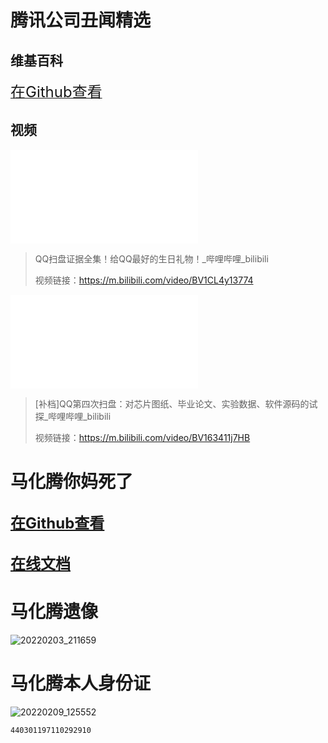 # 腾讯公司丑闻精选

## 维基百科

[<font size="5">在Github查看</font>](https://zgq-inc.github.io/SB-Tencent/%E8%85%BE%E8%AE%AF%E4%B8%91%E9%97%BB.html)

## 视频 

<iframe src="//player.bilibili.com/player.html?aid=851492415&bvid=BV1CL4y13774&cid=505742766&page=1" scrolling="no" border="0" frameborder="no" framespacing="0" allowfullscreen="true"> </iframe>

> QQ扫盘证据全集！给QQ最好的生日礼物！_哔哩哔哩_bilibili
> 
> 视频链接：https://m.bilibili.com/video/BV1CL4y13774

<iframe src="//player.bilibili.com/player.html?aid=423918664&bvid=BV163411j7HB&cid=504763462&page=1" scrolling="no" border="0" frameborder="no" framespacing="0" allowfullscreen="true"> </iframe>

> [补档]QQ第四次扫盘：对芯片图纸、毕业论文、实验数据、软件源码的试探_哔哩哔哩_bilibili
> 
> 视频链接：https://m.bilibili.com/video/BV163411j7HB

# 马化腾你妈死了

## [<font size="5">在Github查看</font>](https://zgq-inc.github.io/SB-Tencent/%E9%A9%AC%E5%8C%96%E8%85%BE%E4%BD%A0%E5%A6%88%E6%AD%BB%E4%BA%86.html)

## [<font size="5">在线文档</font>](https://zgqinc-my.sharepoint.com/:t:/g/personal/zgq_zgqinc_onmicrosoft_com/Ea1i0y4fiptPjmGF1Q_f_y4BO1Nt4V4wvr5uWKCKltli9g?e=7T7q87)

# 马化腾遗像

![20220203_211659](https://cdn.jsdelivr.net/gh/ZGQ-inc/my-picture@master/20220201/20220203_211659.33cdxzffwn20.jpg)

# 马化腾本人身份证

![20220209_125552](https://cdn.jsdelivr.net/gh/ZGQ-inc/my-picture@master/20220201/20220209_125552.78o85n3yz0o0.jpg)

`440301197110292910`
